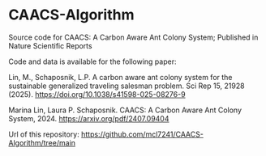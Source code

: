 # CAACS-Algorithm

Source code for CAACS: A Carbon Aware Ant Colony System; Published in Nature Scientific Reports

Code and data is available for the following paper:

Lin, M., Schaposnik, L.P. A carbon aware ant colony system for the sustainable generalized traveling salesman problem. Sci Rep 15, 21928 (2025). https://doi.org/10.1038/s41598-025-08276-9

Marina Lin, Laura P. Schaposnik. CAACS: A Carbon Aware Ant Colony System, 2024. https://arxiv.org/pdf/2407.09404

Url of this repository: https://github.com/mcl7241/CAACS-Algorithm/tree/main


